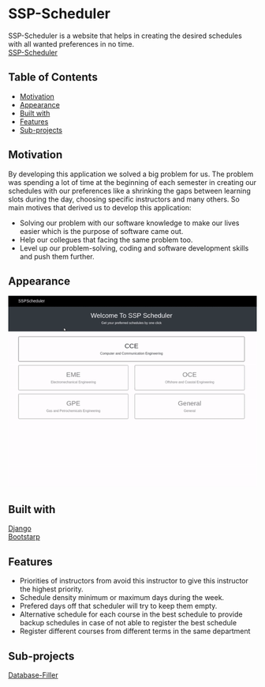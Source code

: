 # SSP-Scheduler
SSP-Scheduler is a website that helps in creating the desired schedules with all wanted preferences in no time.<br>
[SSP-Scheduler](http://google.com)

## Table of Contents
* [Motivation](#motivation)
* [Appearance](#appearance)
* [Built with](#built-with)
* [Features](#features)
* [Sub-projects](#sub-projects)

## Motivation
By developing this application we solved a big problem for us.
The problem was spending a lot of time at the beginning of each semester in creating our schedules with our preferences like a shrinking the gaps between learning slots during the day, choosing specific instructors and many others.
So main motives that derived us to develop this application:
* Solving our problem with our software knowledge to make our lives easier which is the purpose of software came out.
* Help our collegues that facing the same problem too.
* Level up our problem-solving, coding and software development skills and push them further.

## Appearance
![](static/images/scheduler.gif)

## Built with
[Django](https://www.djangoproject.com)<br>
[Bootstarp](https://getbootstrap.com)

## Features
* Priorities of instructors from avoid this instructor to give this instructor the highest priority.
* Schedule density minimum or maximum days during the week.
* Prefered days off that scheduler will try to keep them empty.
* Alternative schedule for each course in the best schedule to provide backup schedules in case of not able to register the best schedule
* Register different courses from different terms in the same department

## Sub-projects
[Database-Filler](https://github.com/ahmedfawzy98/Database-filler)

